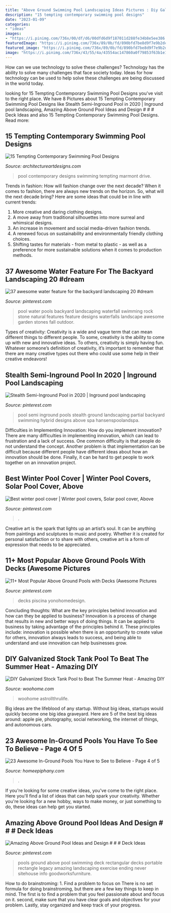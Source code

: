 ```yaml
---
title: "Above Ground Swimming Pool Landscaping Ideas Pictures : Diy Galvanized Stock Tank Pool To Beat The Summer Heat"
description: "15 tempting contemporary swimming pool designs"
date: "2023-01-09"
categories:
- "ideas"
images:
- "https://i.pinimg.com/736x/00/df/d6/00dfd6d9f187011d288fe34b8e5ee386.jpg"
featuredImage: "https://i.pinimg.com/736x/89/0b/fd/890bfd7be8d9f7e9b2dc490b6fa77f45.jpg"
featured_image: "https://i.pinimg.com/736x/89/0b/fd/890bfd7be8d9f7e9b2dc490b6fa77f45.jpg"
image: "https://i.pinimg.com/736x/43/55/4a/43554ac147860a0f79853f63b1e16482.jpg"
---
```



How can we use technology to solve these challenges?
Technology has the ability to solve many challenges that face society today. Ideas for how technology can be used to help solve these challenges are being discussed in the world today.

	

		
looking for 15 Tempting Contemporary Swimming Pool Designs you've visit to the right place. We have 8 Pictures about 15 Tempting Contemporary Swimming Pool Designs like Stealth Semi-Inground Pool in 2020 | Inground pool landscaping, Amazing Above Ground Pool Ideas and Design # # # Deck Ideas and also 15 Tempting Contemporary Swimming Pool Designs. Read more:
		
    
## 15 Tempting Contemporary Swimming Pool Designs

<img loading=lazy src="https://www.architectureartdesigns.com/wp-content/uploads/2014/09/15-Tempting-Contemporary-Swimming-Pool-Designs-11-630x898.jpg" onerror="this.onerror=null;this.src='https://tse2.mm.bing.net/th?id=OIP.LzbIwxxD8A4HBUZdn7cGRgHaKj&amp;pid=15.1';" alt="15 Tempting Contemporary Swimming Pool Designs">

_Source: architectureartdesigns.com_

>pool contemporary designs swimming tempting marmont drive. 

	

Trends in fashion: How will fashion change over the next decade?
When it comes to fashion, there are always new trends on the horizon. So, what will the next decade bring? Here are some ideas that could be in line with current trends: 
1. More creative and daring clothing designs.
2. A move away from traditional silhouettes into more surreal and whimsical designs.
3. An increase in movement and social media-driven fashion trends.
4. A renewed focus on sustainability and environmentally friendly clothing choices. 
5. Shifting tastes for materials - from metal to plastic - as well as a preference for more sustainable solutions when it comes to production methods.

    
## 37 Awesome Water Feature For The Backyard Landscaping 20 #dream

<img loading=lazy src="https://i.pinimg.com/736x/74/55/32/74553219edd5432746ea5d343ab91609.jpg" onerror="this.onerror=null;this.src='https://tse4.mm.bing.net/th?id=OIP.hVpm3eNQZ4XBRxtvFO6LdQHaHA&amp;pid=15.1';" alt="37 awesome water feature for the backyard landscaping 20 #dream">

_Source: pinterest.com_

>pool water pools backyard landscaping waterfall swimming rock stone natural features feature designs waterfalls landscape awesome garden stones fall outdoor. 

	

Types of creativity:
Creativity is a wide and vague term that can mean different things to different people. To some, creativity is the ability to come up with new and innovative ideas. To others, creativity is simply having fun. Whatever someone’s definition of creativity, it’s important to remember that there are many creative types out there who could use some help in their creative endeavors!

    
## Stealth Semi-Inground Pool In 2020 | Inground Pool Landscaping

<img loading=lazy src="https://i.pinimg.com/736x/00/df/d6/00dfd6d9f187011d288fe34b8e5ee386.jpg" onerror="this.onerror=null;this.src='https://tse3.mm.bing.net/th?id=OIP.Enu6tmEFANdqAP2z3yUGVQHaJ4&amp;pid=15.1';" alt="Stealth Semi-Inground Pool in 2020 | Inground pool landscaping">

_Source: pinterest.com_

>pool semi inground pools stealth ground landscaping partial backyard swimming hybrid designs above spa hansenspoolandspa. 

	

Difficulties in Implementing Innovation: How do you implement innovation?
There are many difficulties in implementing innovation, which can lead to frustration and a lack of success. One common difficulty is that people do not understand the concept. Another problem is that implementation can be difficult because different people have different ideas about how an innovation should be done. Finally, it can be hard to get people to work together on an innovation project.

    
## Best Winter Pool Cover | Winter Pool Covers, Solar Pool Cover, Above

<img loading=lazy src="https://i.pinimg.com/736x/89/0b/fd/890bfd7be8d9f7e9b2dc490b6fa77f45.jpg" onerror="this.onerror=null;this.src='https://tse3.mm.bing.net/th?id=OIP.0qFuwQX0-Tj5MQdJA0yoQAHaF3&amp;pid=15.1';" alt="Best winter pool cover | Winter pool covers, Solar pool cover, Above">

_Source: pinterest.com_

>. 

	

Creative art is the spark that lights up an artist’s soul. It can be anything from paintings and sculptures to music and poetry. Whether it is created for personal satisfaction or to share with others, creative art is a form of expression that needs to be appreciated.

    
## 11+ Most Popular Above Ground Pools With Decks (Awesome Pictures

<img loading=lazy src="https://i.pinimg.com/736x/83/61/64/836164ae47990dd358ed3fbab8822133.jpg" onerror="this.onerror=null;this.src='https://tse3.mm.bing.net/th?id=OIP.I6J_J0nO3nZ9qVQUbX2zdAHaGO&amp;pid=15.1';" alt="11+ Most Popular Above Ground Pools with Decks (Awesome Pictures">

_Source: pinterest.com_

>decks piscina yonohomedesign. 

	

Concluding thoughts: What are the key principles behind innovation and how can they be applied to business?
Innovation is a process of change that results in new and better ways of doing things. It can be applied to business by taking advantage of the principles behind it. These principles include: innovation is possible when there is an opportunity to create value for others, innovation always leads to success, and being able to understand and use innovation can help businesses grow.

    
## DIY Galvanized Stock Tank Pool To Beat The Summer Heat - Amazing DIY

<img loading=lazy src="https://www.woohome.com/wp-content/uploads/2016/06/galvanized-stock-tank-pool-ideas-woohome-7.jpg" onerror="this.onerror=null;this.src='https://tse4.mm.bing.net/th?id=OIP.i5SJENTOFY9YfnsmV_SiSwHaLH&amp;pid=15.1';" alt="DIY Galvanized Stock Tank Pool to Beat The Summer Heat - Amazing DIY">

_Source: woohome.com_

>woohome astrollthrulife. 

	

Big ideas are the lifeblood of any startup. Without big ideas, startups would quickly become one big idea graveyard. Here are 5 of the best big ideas around: apple pie, photography, social networking, the internet of things, and autonomous cars.

    
## 23 Awesome In-Ground Pools You Have To See To Believe - Page 4 Of 5

<img loading=lazy src="https://homeepiphany.com/wp-content/uploads/2015/05/23-Awesome-In-Ground-Pools-You-Have-to-See-to-Believe-19.jpg" onerror="this.onerror=null;this.src='https://tse3.mm.bing.net/th?id=OIP.YAMPF1yivZR8DptmuEYKAgHaKk&amp;pid=15.1';" alt="23 Awesome In-Ground Pools You Have to See to Believe - Page 4 of 5">

_Source: homeepiphany.com_

>. 

	

If you're looking for some creative ideas, you've come to the right place. Here you'll find a list of ideas that can help spark your creativity. Whether you're looking for a new hobby, ways to make money, or just something to do, these ideas can help get you started.

    
## Amazing Above Ground Pool Ideas And Design # # # Deck Ideas

<img loading=lazy src="https://i.pinimg.com/736x/43/55/4a/43554ac147860a0f79853f63b1e16482.jpg" onerror="this.onerror=null;this.src='https://tse4.mm.bing.net/th?id=OIP.NEwsqidUtGbOat1X72uO2QHaJ3&amp;pid=15.1';" alt="Amazing Above Ground Pool Ideas and Design # # # Deck Ideas">

_Source: pinterest.com_

>pools ground above pool swimming deck rectangular decks portable rectangle legacy amazing landscaping exercise ending never sitehouse info goodworksfurniture. 

	

How to do brainstroming: 1. Find a problem to focus on
There is no set formula for doing brainstroming, but there are a few key things to keep in mind. The first is to find a problem that you feel passionate about and focus on it. second, make sure that you have clear goals and objectives for your problem. Lastly, stay organized and keep track of your progress.

